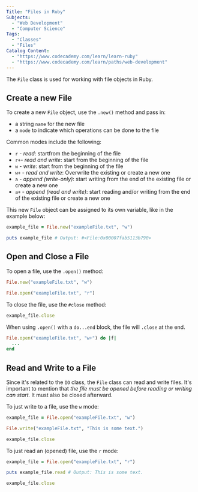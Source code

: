 ```yaml
---
Title: "Files in Ruby"
Subjects:
  - "Web Development"
  - "Computer Science"
Tags: 
  - "Classes"
  - "Files"
Catalog Content:
  - "https://www.codecademy.com/learn/learn-ruby"
  - "https://www.codecademy.com/learn/paths/web-development"
---
```


The `File` class is used for working with file objects in Ruby. 

## Create a new File
To create a new `File` object, use the `.new()` method and pass in: 

* a string `name` for the new file
* a `mode` to indicate which operations can be done to the file 

Common modes include the following: 

* `r` - *read*: startfrom the beginning of the file
* `r+`- *read and write*: start from the beginning of the file
* `w` - *write*: start from the beginning of the file
* `w+` - *read and write*: Overwrite the existing or create a new one
* `a` - *append (write-only)*: start writing from the end of the existing file or create a new one
* `a+` - *append (read and write)*: start reading and/or writing from the end of the existing file or create a new one


This new `File` object can be assigned to its own variable, like in the example below: 

```rb
example_file = File.new("exampleFile.txt", "w")

puts example_file # Output: #<File:0x00007fab5113b790>
```

## Open and Close a File

To open a file, use the `.open()` method: 

```rb
File.new("exampleFile.txt", "w")

File.open("exampleFile.txt", "r")
```

To close the file, use the `#close` method: 

```rb
example_file.close
```

When using `.open()` with a `do...end` block, the file will `.close` at the end. 

```rb
File.open("exampleFile.txt", "w+") do |f| 
  ...
end
```

## Read and Write to a File

Since it's related to the `IO` class, the `File` class can read and write files. It's important to mention that *the file must be opened before reading or writing can start.* It must also be closed afterward. 

To just write to a file, use the `w` mode:

```rb 
example_file = File.open("exampleFile.txt", "w") 

File.write("exampleFile.txt", "This is some text.")

example_file.close
```


To just read an (opened) file, use the `r` mode: 

```rb
example_file = File.open("exampleFile.txt", "r")

puts example_file.read # Output: This is some text.

example_file.close
```


